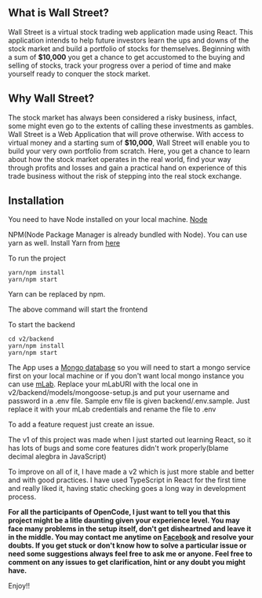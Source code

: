## What is Wall Street?
Wall Street is a virtual stock trading web application made using React. This application intends to help future investors learn the ups and downs of the stock market and build a portfolio of stocks for themselves. Beginning with a sum of **$10,000** you get a chance to get accustomed to the buying and selling of stocks, track your progress over a period of time and make yourself ready to conquer the stock market.

## Why Wall Street?

The stock market has always been considered a risky business, infact, some might even go to the extents of calling these investments as gambles. Wall Street is a Web Application that will prove otherwise. With access to virtual money and a starting sum of **$10,000**, Wall Street will enable you to build your very own portfolio from scratch. Here, you get a chance to learn about how the stock market operates in the real world, find your way through profits and losses and gain a practical hand on experience of this trade business without the risk of stepping into the real stock exchange.  


## Installation

You need to have Node installed on your local machine. [Node](https://nodejs.org/en/)

NPM(Node Package Manager is already bundled with Node). You can use yarn as well. Install Yarn from [here](https://yarnpkg.com/lang/en/docs/install/)

To run the project

```
yarn/npm install
yarn/npm start
```

Yarn can be replaced by npm. 

The above command will start the frontend

To start the backend
```
cd v2/backend
yarn/npm install
yarn/npm start
```

The App uses a [Mongo database](https://docs.mongodb.com/v3.2/administration/install-community/) so you will need to start a mongo service first on your local machine or if you don't want local mongo instance you can use [mLab](http://mlab.com). Replace your mLabURI with the local one in v2/backend/models/mongoose-setup.js and put your username and password in a .env file. Sample env file is given backend/.env.sample. Just replace it with your mLab credentials and rename the file to .env

To add a feature request just create an issue.

The v1 of this project was made when I just started out learning React, so it has lots of bugs and some core features didn't work properly(blame decimal alegbra in JavaScript)

To improve on all of it, I have made a v2 which is just more stable and better and with good practices. I have used TypeScript in React for the first time and really liked it, having static checking goes a long way in development process.

**For all the participants of OpenCode, I just want to tell you that this project might be a litle daunting given your experience level. You may face many problems in the setup itself, don't get disheartned and leave it in the middle. You may contact me anytime on [Facebook](https://www.facebook.com/jsc3998) and resolve your doubts. If you get stuck or don't know how to solve a particular issue or need some suggestions always feel free to ask me or anyone. Feel free to comment on any issues to get clarification, hint or any doubt you might have.**

Enjoy!!


